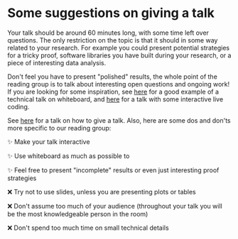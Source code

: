 # Some suggestions on giving a talk

Your talk should be around 60 minutes long, with some time left over questions. The only restriction on the topic is that it should in some way related to your research. For example you could present potential strategies for a tricky proof, software libraries you have built during your research, or a piece of interesting data analysis. 

Don't feel you have to present "polished" results, the whole point of the reading group is to talk about interesting open questions and ongoing work! If you are looking for some inspiration, see [here](https://www.youtube.com/watch?v=YE8NIszVkKE) for a good example of a technical talk on whiteboard, and [here](https://www.youtube.com/watch?v=l812pUnKxME) for a talk with some interactive live coding.

See [here](https://www.youtube.com/watch?v=sT_-owjKIbA&t=364s) for a talk on how to give a talk. Also, here are some dos and don'ts more specific to our reading group:

✨ Make your talk interactive

✨ Use whiteboard as much as possible to  

✨ Feel free to present "incomplete" results or even just interesting proof strategies


❌ Try not to use slides, unless you are presenting plots or tables

❌ Don't assume too much of your audience (throughout your talk you will be the most knowledgeable person in the room)

❌ Don't spend too much time on small technical details
